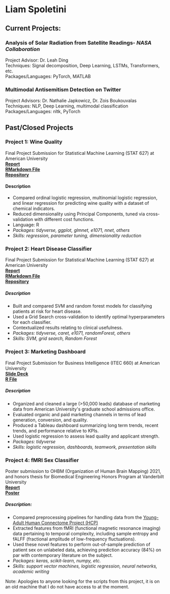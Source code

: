 # Liam Spoletini

## Current Projects:

### Analysis of Solar Radiation from Satellite Readings- *NASA Collaboration*  

Project Advisor: Dr. Leah Ding  
Techniques: Signal decomposition, Deep Learning, LSTMs, Transformers, etc.  
Packages/Languages: PyTorch, MATLAB  

### Multimodal Antisemitism Detection on Twitter  

Project Advisors: Dr. Nathalie Japkowicz, Dr. Zois Boukouvalas  
Techniques: NLP, Deep Learning, multimodal classification  
Packages/Languages: nltk, PyTorch 

## Past/Closed Projects
###  Project 1: Wine Quality 
Final Project Submission for Statistical Machine Learning (STAT 627) at American University   
[**Report**](https://github.com/Lspoletini/WineHearts/blob/main/R/WineQuality.pdf)   
[**RMarkdown File**](https://github.com/Lspoletini/WineHearts/blob/main/R/WineQuality.Rmd)  
[**Repository**](https://github.com/Lspoletini/WineHearts)  

#### Description
- Compared ordinal logistic regression, multinomial logistic regression, and linear regression for predicting wine quality with a dataset of chemical indicators.
- Reduced dimensionality using Principal Components, tuned via cross-validation with different cost functions.
- Language: R
- *Packages: tidyverse, ggplot, glmnet, e1071, nnet, others*
- *Skills: regression, parameter tuning, dimensionality reduction*

### Project 2: Heart Disease Classifier 
Final Project Submission for Statistical Machine Learning (STAT 627) at American University   
[**Report**](https://github.com/Lspoletini/WineHearts/blob/main/HeartDisease.pdf)  
[**RMarkdown File**](https://github.com/Lspoletini/WineHearts/blob/main/HeartDisease.Rmd)  
[**Repository**](https://github.com/Lspoletini/WineHearts)

##### Description
- Built and compared SVM and random forest models for classifying patients at risk for heart disease.
- Used a Grid Search cross-validation to identify optimal hyperparameters for each classifier.
- Contextualized results relating to clinical usefulness.
- *Packages: tidyverse, caret, e1071, randomForest, others*
- *Skills: SVM, grid search, Random Forest*

### Project 3: Marketing Dashboard
Final Project Submission for Business Intelligence (ITEC 660) at American University  
[**Slide Deck**](https://github.com/Lspoletini/MarketingDashboard/blob/main/FinalPresentationTeam3-2.pdf)  
[**R File**](https://github.com/Lspoletini/MarketingDashboard/blob/main/LogRegITEC660.R)  

##### Description
- Organized and cleaned a large (>50,000 leads) database of marketing data from American University's graduate school admissions office.
- Evaluated organic and paid marketing channels in terms of lead generation, conversion, and quality.
- Produced a Tableau dashboard summarizing long term trends, recent trends, and performance relative to KPIs.
- Used logistic regression to assess lead quality and applicant strength.
- *Packages: tidyverse* 
- *Skills: logistic regression, dashboards, teamwork, presentation skills*

### Project 4: fMRI Sex Classifier
Poster submission to OHBM (Organization of Human Brain Mapping) 2021, and honors thesis for Biomedical Engineering Honors Program at Vanderbilt University  
[**Report**](https://github.com/Lspoletini/SexClassifier/blob/main/BMEHonorsLiamSpoletini.pdf)   
[**Poster**](https://github.com/Lspoletini/SexClassifier/blob/main/SexModels_poster_v4.pdf)   

##### Description:
- Compared preprocessing pipelines for handling data from the [Young-Adult Human Connectome Project (HCP)](https://www.humanconnectome.org/study/hcp-young-adult)
- Extracted features from fMRI (functional magnetic resonance imaging) data pertaining to temporal complexity, including sample entropy and fALFF (fractional amplitude of low-frequency fluctuations).
- Used these novel features to perform out-of-sample prediction of patient sex on unlabeled data, achieving prediction accuracy (84%) on par with contemporary literature on the subject.
- *Packages: keras, scikit-learn, numpy, etc.*
- *Skills: support vector machines, logistic regression, neural networks, academic writing*


Note: Apologies to anyone looking for the scripts from this project,  it is on an old machine that I do not have access to at the moment.
